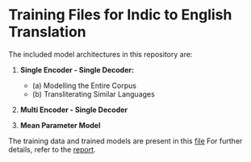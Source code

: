 # Training Files for Indic to English Translation

The included model architectures in this repository are:

1. **Single Encoder - Single Decoder:**
    - (a) Modelling the Entire Corpus
    - (b) Transliterating Similar Languages

2. **Multi Encoder - Single Decoder**

3. **Mean Parameter Model**

The training data and trained models are present in this [file](links.txt)
For further details, refer to the [report](report.pdf).
